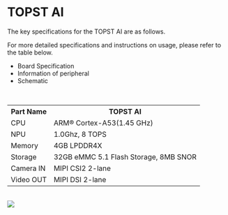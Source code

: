 # TOPST AI


The key specifications for the TOPST AI are as follows.

For more detailed specifications and instructions on usage, please refer to the table below.
- Board Specification
- Information of peripheral
- Schematic

<br/>

<table>
  <tr>
    <th>
      Part Name
    </th>
    <th>
      TOPST AI
    </th>
  </tr>
  <tr>
    <td>
      CPU
    </td>
    <td>
      ARM® Cortex-A53(1.45 GHz)
    </td>
  </tr>
  <tr>
    <td>
      NPU
    </td>
    <td>
      1.0Ghz, 8 TOPS
    </td>
  </tr>
  <tr>
    <td>
      Memory
    </td>
    <td>
      4GB LPDDR4X
    </td>
  </tr>
  <tr>
    <td>
      Storage
    </td>
    <td>
      32GB eMMC 5.1 Flash Storage, 8MB SNOR
    </td>
  </tr>
  <tr>
    <td>
      Camera IN
    </td>
    <td>
      MIPI CSI2 2-lane
    </td>
  </tr>
  <tr>
    <td>
      Video OUT
    </td>
    <td>
      MIPI DSI 2-lane
    </td>
  </tr>
</table>

<br/>

<img src="https://github.com/topst-development/Documentation/assets/161264431/8639db4e-5690-49ed-9e6e-f20d29131ca2">
